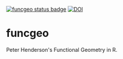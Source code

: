 [![funcgeo status badge](https://mhenderson.r-universe.dev/badges/funcgeo)](https://mhenderson.r-universe.dev/funcgeo)
[![DOI](https://zenodo.org/badge/72451164.svg)](https://zenodo.org/badge/latestdoi/72451164)

# funcgeo

Peter Henderson's Functional Geometry in R.
